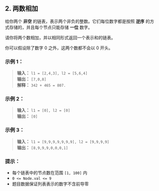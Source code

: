 ## 2. 两数相加

给你两个 **非空** 的链表，表示两个非负的整数。它们每位数字都是按照 **逆序** 的方式存储的，并且每个节点只能存储 **一位** 数字。

请你将两个数相加，并以相同形式返回一个表示和的链表。

你可以假设除了数字 0 之外，这两个数都不会以 0 开头。

### 示例 1：

> **输入：** `l1 = [2,4,3], l2 = [5,6,4]`  
> **输出：** `[7,0,8]`  
> **解释：** `342 + 465 = 807.`  

### 示例 2：

> **输入：** `l1 = [0], l2 = [0]`  
> **输出：** `[0]`  

### 示例 3：

> **输入：** `l1 = [9,9,9,9,9,9,9], l2 = [9,9,9,9]`  
> **输出：** `[8,9,9,9,0,0,0,1]`  

### 提示：

- 每个链表中的节点数在范围 `[1, 100]` 内
- `0 <= Node.val <= 9`
- 题目数据保证列表表示的数字不含前导零